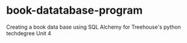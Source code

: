 # book-datatabase-program
Creating a book data base using SQL Alchemy  for Treehouse's python techdegree Unit 4
